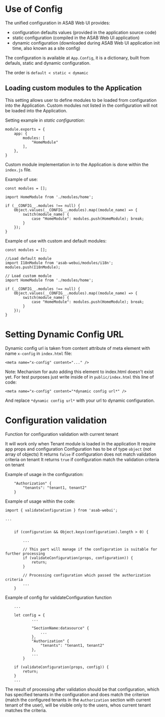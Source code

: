 # Use of Config

The unified configuration in ASAB Web UI provides:

* configuration defaults values (provided in the application source code)
* static configuration (compiled in the ASAB Web UI application)
* dynamic configuration (downloaded during ASAB Web UI application init time, also known as a site config)

The configuration is available at `App.Config`, it is a dictionary, built from defauls, static and dynamic configuration.

The order is `default < static < dymamic`


## Loading custom modules to the Application

This setting allows user to define modules to be loaded from configuration into the Application. Custom modules not listed in the configuration will not be loaded into the Application.

Setting example in *static configuration*:

```
module.exports = {
	app: {
		modules: [
			"HomeModule"
		],
	},
}
```

Custom module implementation in to the Application is done within the `index.js` file.

Example of use:

```
const modules = [];

import HomeModule from './modules/home';

if (__CONFIG__.modules !== null) {
	Object.values(__CONFIG__.modules).map((module_name) => {
		switch(module_name) {
			case "HomeModule": modules.push(HomeModule); break;
		}
	});
}
```

Example of use with custom and default modules:

```
const modules = [];

//Load default module
import I18nModule from 'asab-webui/modules/i18n';
modules.push(I18nModule);

// Load custom module
import HomeModule from './modules/home';

if (__CONFIG__.modules !== null) {
	Object.values(__CONFIG__.modules).map((module_name) => {
		switch(module_name) {
			case "HomeModule": modules.push(HomeModule); break;
		}
	});
}
```

# Setting Dynamic Config URL

Dynamic config url is taken from content attribute of meta element with name `x-config` in `index.html` file:

```
<meta name="x-config" content="..." />
```

Note: Mechanism for auto adding this element to index.html doesn't exist yet. For test purposes just write inside of <head></head> in `public/index.html` this line of code:

```
<meta name="x-config" content="*dynamic config url*" />
```

And replace `*dynamic config url*` with your url to dynamic configuration.

# Configuration validation

Function for configuration validation with current tenant

It will work only when Tenant module is loaded in the application
It require app props and configuration
Configuration has to be of type `object` (not array of objects)
It returns `false` if configuration does not match validation criteria on tenant
It returns `true` if configuration match the validation criteria on tenant

Example of usage in the configuration:

```
	"Authorization" {
		"tenants": "tenant1, tenant2"
	}
```

Example of usage within the code:

```
import { validateConfiguration } from 'asab-webui';

...


	if (configuration && Object.keys(configuration).length > 0) {

		...

		// This part will manage if the configuration is suitable for further processing
		if (validateConfiguration(props, configuration)) {
			return;
		}

		// Processing configuration which passed the authorization criteria
		...
	}
```

Example of config for validateConfiguration function

```
	...

	let config = {
			...

			"SectionName:datasource" {
				...
			},
			"Authorization" {
				"tenants": "tenant1, tenant2"
			},
			...
		}

	if (validateConfiguration(props, config)) {
		return;
	}
	...

```

The result of processing after validation should be that configuration, which has specified tenants in the configuration and does match the criterion (match the configured tenants in the `Authorization` section with current tenant of the user), will be visible only to the users, whos current tenant matches the criteria.
